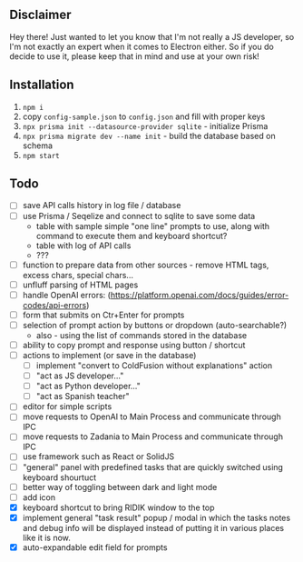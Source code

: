 ## Disclaimer

Hey there! Just wanted to let you know that I'm not really a JS developer, so I'm not exactly an expert when it comes to Electron either. So if you do decide to use it, please keep that in mind and use at your own risk! 

## Installation
1. `npm i`
2. copy `config-sample.json` to `config.json` and fill with proper keys
3. `npx prisma init --datasource-provider sqlite` - initialize Prisma
4. `npx prisma migrate dev --name init` - build the database based on schema
3. `npm start`

## Todo
- [ ] save API calls history in log file / database
- [ ] use Prisma / Seqelize and connect to sqlite to save some data
  - table with sample simple "one line" prompts to use, along with command to execute them and keyboard shortcut? 
  - table with log of API calls
  - ???
- [ ] function to prepare data from other sources - remove HTML tags, excess chars, special chars...
- [ ] unfluff parsing of HTML pages
- [ ] handle OpenAI errors: (https://platform.openai.com/docs/guides/error-codes/api-errors)
- [ ] form that submits on Ctr+Enter for prompts
- [ ] selection of prompt action by buttons or dropdown (auto-searchable?)
  - also - using the list of commands stored in the database
- [ ] ability to copy prompt and response using button / shortcut
- [ ] actions to implement (or save in the database)
  - [ ] implement "convert to ColdFusion without explanations" action
  - [ ] "act as JS developer..."
  - [ ] "act as Python developer..."
  - [ ] "act as Spanish teacher"
- [ ] editor for simple scripts
- [ ] move requests to OpenAI to Main Process and communicate through IPC
- [ ] move requests to Zadania to Main Process and communicate through IPC
- [ ] use framework such as React or SolidJS
- [ ] "general" panel with predefined tasks that are quickly switched using keyboard shourtuct
- [ ] better way of toggling between dark and light mode
- [ ] add icon 
- [X] keyboard shortcut to bring RIDIK window to the top
- [X] implement general "task result" popup / modal in which the tasks notes and debug info will be displayed instead of putting it in various places like it is now.
- [X] auto-expandable edit field for prompts
